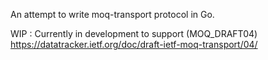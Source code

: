 
An attempt to write moq-transport protocol in Go.

WIP : Currently in development to support (MOQ_DRAFT04) https://datatracker.ietf.org/doc/draft-ietf-moq-transport/04/
